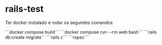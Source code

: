 # rails-test

Ter docker instalado e rodar os seguintes comandos

´´´docker compose build´´´
´´´docker compose run --rm web bash´´´
´´´rails db:create migrate´´´
´´´rails c´´´
´´´rspec´´´
